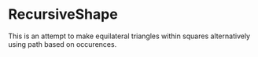# RecursiveShape

This is an attempt to make equilateral triangles within squares alternatively using path based on occurences.
